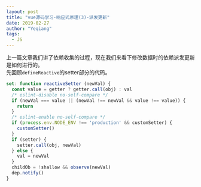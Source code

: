 ```yaml
---
layout: post
title: "vue源码学习-响应式原理(3)-派发更新"
date: 2019-02-27
author: "Yeqiang"
tags:
  - JS
---
```

上一篇文章我们讲了依赖收集的过程，现在我们来看下修改数据时的依赖派发更新是如何进行的。  
先回顾`defineReactive`的setter部分的代码。
```js
set: function reactiveSetter (newVal) {
  const value = getter ? getter.call(obj) : val
  /* eslint-disable no-self-compare */
  if (newVal === value || (newVal !== newVal && value !== value)) {
    return
  }
  /* eslint-enable no-self-compare */
  if (process.env.NODE_ENV !== 'production' && customSetter) {
    customSetter()
  }
  if (setter) {
    setter.call(obj, newVal)
  } else {
    val = newVal
  }
  childOb = !shallow && observe(newVal)
  dep.notify()
}
```
